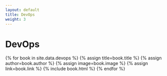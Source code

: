 ```yaml
---
layout: default
title: DevOps
weight: 3
---
```

# DevOps

<main class="shelf">
  {% for book in site.data.devops  %}
    {% assign title=book.title %}
    {% assign author=book.author %}
    {% assign image=book.image %}
    {% assign link=book.link %}
    {% include book.html %}
  {% endfor %}
</main>